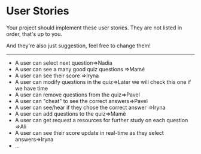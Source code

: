 # User Stories

Your project should implement these user stories. They are not listed in order, that's up to you.

And they're also just suggestion, feel free to change them!

---

- A user can select next question=>Nadia
- A user can see a many good quiz questions =>Mamé
- A user can see their score =>Iryna
- A user can modify questions in the quiz=>Later we will check this one if we have time
- A user can remove questions from the quiz=>Pavel
- A user can "cheat" to see the correct answers=>Pavel
- A user can see/hear if they chose the correct answer =>Iryna
- A user can add questions to the quiz=>Mamé
- A user can get request a resources for further study on each question =>Ali
- A user can see their score update in real-time as they select answers=>Iryna
- ...

